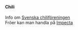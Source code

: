 #### Chili

Info om [Svenska chiliföreningen](https://www.chilepeppar.com/)
</br>
Fröer kan man handla på [Impecta](https://www.impecta.se/)
